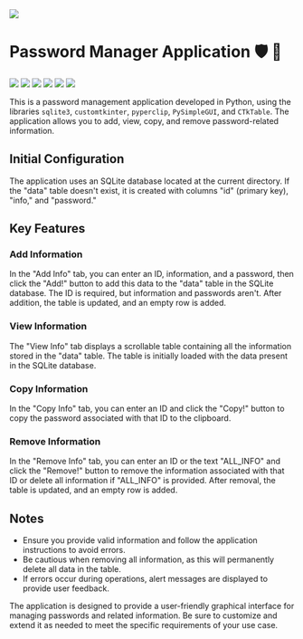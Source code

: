 <image src="https://www.gnu.org/graphics/gplv3-127x51.png">

# Password Manager Application 🛡️ 🔑

<image src="screenshots/photo1.png">
<image src="screenshots/photo2.png">
<image src="screenshots/photo3.png">
<image src="screenshots/photo4.png">
<image src="screenshots/photo5.png">
<image src="screenshots/photo6.png">

This is a password management application developed in Python, using the libraries `sqlite3`, `customtkinter`, `pyperclip`, `PySimpleGUI`, and `CTkTable`. The application allows you to add, view, copy, and remove password-related information.

## Initial Configuration
The application uses an SQLite database located at the current directory. If the "data" table doesn't exist, it is created with columns "id" (primary key), "info," and "password."

## Key Features

### Add Information
In the "Add Info" tab, you can enter an ID, information, and a password, then click the "Add!" button to add this data to the "data" table in the SQLite database. The ID is required, but information and passwords aren't. After addition, the table is updated, and an empty row is added.

### View Information
The "View Info" tab displays a scrollable table containing all the information stored in the "data" table. The table is initially loaded with the data present in the SQLite database.

### Copy Information
In the "Copy Info" tab, you can enter an ID and click the "Copy!" button to copy the password associated with that ID to the clipboard.

### Remove Information
In the "Remove Info" tab, you can enter an ID or the text "ALL_INFO" and click the "Remove!" button to remove the information associated with that ID or delete all information if "ALL_INFO" is provided. After removal, the table is updated, and an empty row is added.

## Notes
- Ensure you provide valid information and follow the application instructions to avoid errors.
- Be cautious when removing all information, as this will permanently delete all data in the table.
- If errors occur during operations, alert messages are displayed to provide user feedback.

The application is designed to provide a user-friendly graphical interface for managing passwords and related information. Be sure to customize and extend it as needed to meet the specific requirements of your use case.
